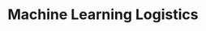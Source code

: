 ---
title: 'Machine Learning Logistics' 
acronym: MLLG
type: GL - TIier 1
webpage: 'https://mapr.com/ebook/machine-learning-logistics/' 
---